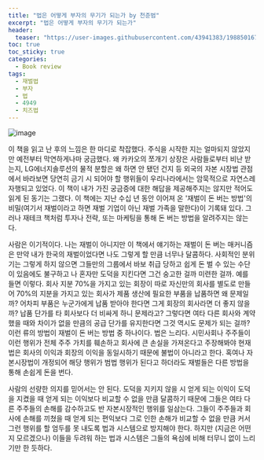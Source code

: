 ```yaml
---
title: "법은 어떻게 부자의 무기가 되는가 by 천준범"
excerpt: "법은 어떻게 부자의 무기가 되는가"
header:
  teaser: "https://user-images.githubusercontent.com/43941383/198850167-bfaadd63-361d-48a8-8a9a-b7a2d9ee5b0e.jpg"
toc: true
toc_sticky: true
categories:
  - Book review
tags:
  - 재벌법
  - 부자
  - 법
  - 4949
  - 치즈법
---
```


![image](https://user-images.githubusercontent.com/43941383/198850167-bfaadd63-361d-48a8-8a9a-b7a2d9ee5b0e.jpg)

 이 책을 읽고 난 후의 느낌은 한 마디로 착잡했다. 주식을 시작한 지는 얼마되지 않았지만 예전부터 막연하게나마 궁금했다. 왜 카카오의 쪼개기 상장은 사람들로부터 비난 받는지, LG에너지솔루션의 물적 분할은 왜 하면 안 됐던 건지 등 외국의 자본 시장법 관점에서 바라보면 당연히 금기 시 되어야 할 행위들이 우리나라에서는 암묵적으로 자연스레 자행되고 있었다. 이 책이 내가 가진 궁금증에 대한 해답을 제공해주지는 않지만 적어도 읽게 된 동기는 그랬다. 이 책에는 지난 수십 년 동안 이어져 온 '재벌이 돈 버는 방법'의 비밀(여기서 재벌이라고 하면 재벌 기업이 아닌 재벌 가족을 말한다)이 기록돼 있다. 그러나 재테크 책처럼 투자나 전략, 또는 마케팅을 통해 돈 버는 방법을 알려주지는 않는다.

 사람은 이기적이다. 나는 재벌이 아니지만 이 책에서 얘기하는 재벌이 돈 버는 매커니즘은 만약 내가 한국의 재벌이었다면 나도 그렇게 할 만큼 너무나 달콤하다. 사회적인 분위기는 그렇게 하지 않으면 그들만의 그룹에서 바보 취급 당하고 쉽게 돈 벌 수 있는 수단이 있음에도 불구하고 나 혼자만 도덕을 지킨다면 그건 숭고한 걸까 미련한 걸까. 예를 들면 이렇다. 회사 지분 70%을 가지고 있는 회장이 따로 자신만의 회사를 별도로 만들어 70%의 지분을 가지고 있는 회사가 제품 생산에 필요한 부품을 납품하면 왜 문제일까? 어차피 부품은 누군가에게 납품 받아야 한다면 그게 회장의 회사라면 더 좋지 않을까? 납품 단가를 타 회사보다 더 비싸게 하니 문제라고? 그렇다면 여타 다른 회사와 계약했을 때와 차이가 없을 만큼의 공급 단가를 유지한다면 그것 역시도 문제가 되는 걸까? 이런 류의 방법이 재벌이 돈 버는 방법 중 하나이다. 법은 느리다. 시민사회나 주주들이 이런 행위가 전체 주주 가치를 훼손하고 회사에 큰 손실을 가져온다고 주장해봐야 현재 법은 회사의 이익과 회장의 이익을 동일시하기 때문에 불법이 아니라고 한다. 혹여나 자본시장법이 개정되어 해당 행위가 범법 행위가 된다고 하더라도 재벌들은 다른 방법을 통해 손쉽게 돈을 번다.

사람의 선량한 의지를 믿어서는 안 된다. 도덕을 지키지 않을 시 얻게 되는 이익이 도덕을 지켰을 때 얻게 되는 이익보다 비교할 수 없을 만큼 달콤하기 때문에 그들은 여타 다른 주주들의 손해를 감수하고도 반 자본시장적인 행위를 일삼는다. 그들이 주주들과 회사에 손해를 끼쳤을 때 얻게 되는 편익보다 그로 인한 손해가 비교할 수 없을 만큼 커서 그런 행위를 할 엄두를 못 내도록 법과 시스템으로 방지해야 한다. 하지만 (지금은 어떤지 모르겠으나) 이들을 두려워 하는 법과 시스템은 그들의 욕심에 비해 터무니 없이 느리기만 한 듯하다.
